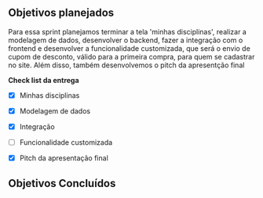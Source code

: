 ## Objetivos planejados
Para essa sprint planejamos terminar a tela 'minhas disciplinas', realizar a modelagem de dados, desenvolver o backend, fazer a integração com o frontend e desenvolver a funcionalidade customizada, que será o envio de cupom de desconto, válido para a primeira compra, para quem se cadastrar no site. 
Além disso, também desenvolvemos o pitch da apresentção final


**Check list da entrega**
- [X] Minhas disciplinas
- [X] Modelagem de dados
- [X] Integração
- [ ] Funcionalidade customizada
- [X] Pitch da apresentação final



## Objetivos Concluídos




